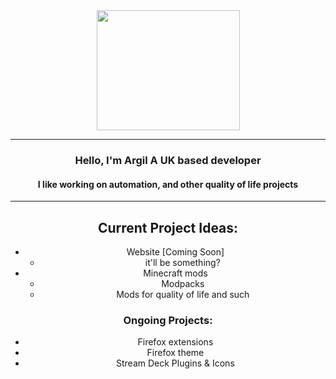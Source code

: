 <center><img src="https://argildevs.github.io/img/icon.png" width="229" height="192">
<center>

---
### Hello, I'm Argil A UK based developer

#### I like working on automation, and other quality of life projects

----
## Current Project Ideas: 
- Website [Coming Soon]
    - it'll be something? 
- Minecraft mods
    - Modpacks
    - Mods for quality of life and such

### Ongoing Projects:
- Firefox extensions
- Firefox theme
- Stream Deck Plugins & Icons


